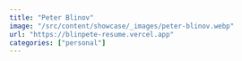 ```yaml
---
title: "Peter Blinov"
image: "/src/content/showcase/_images/peter-blinov.webp"
url: "https://blinpete-resume.vercel.app"
categories: ["personal"]
---
```

